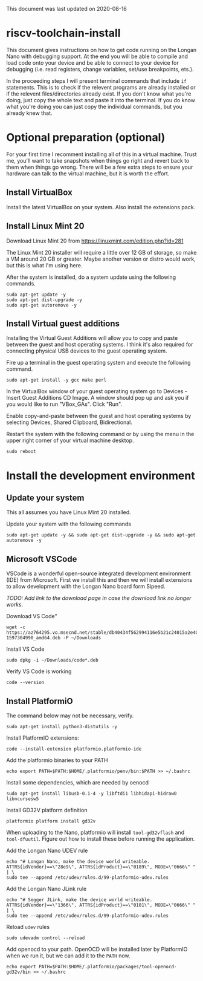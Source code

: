 This document was last updated on 2020-08-16

# riscv-toolchain-install
This document gives instructions on how to get code running on the Longan Nano with debugging support. At the end you will be able to compile and load code onto your device and be able to connect to your device for debugging (i.e. read registers, change variables, set/use breakpoints, ets.).

In the proceeding steps I will present terminal commands that include `if` statements. This is to check if the relevent programs are already installed or if the relevent files/directories already exist. If you don't know what you're doing, just copy the whole text and paste it into the terminal. If you do know what you're doing you can just copy the individual commands, but you already knew that.

# Optional preparation (optional)
For your first time I recomment installing all of this in a virtual machine. Trust me, you'll want to take snapshots when things go right and revert back to them when things go wrong. There will be a few extra steps to ensure your hardware can talk to the virtual machine, but it is worth the effort.

## Install VirtualBox
Install the latest VirtualBox on your system. Also install the extensions pack.

## Install Linux Mint 20
Download Linux Mint 20 from https://linuxmint.com/edition.php?id=281

The Linux Mint 20 installer will require a little over 12 GB of storage, so make a VM around 20 GB or greater. Maybe another version or distro would work, but this is what I'm using here.

After the system is installed, do a system update using the following commands.
```
sudo apt-get update -y
sudo apt-get dist-upgrade -y
sudo apt-get autoremove -y
```

## Install Virtual guest additions
Installing the Virtual Guest Additions will allow you to copy and paste between the guest and host operating systems. I think it's also required for connecting physical USB devices to the guest operating system.

Fire up a terminal in the guest operating system and execute the following command.
```
sudo apt-get install -y gcc make perl
```

In the VirtualBox window of your guest operating system go to Devices - Insert Guest Additions CD Image. A window should pop up and ask you if you would like to run "VBox\_GAs". Click "Run".

Enable copy-and-paste between the guest and host operating systems by selecting Devices, Shared Clipboard, Bidirectional.

Restart the system with the following command or by using the menu in the upper right corner of your virtual machine desktop.
```
sudo reboot
```

# Install the development environment
## Update your system
This all assumes you have Linux Mint 20 installed.

Update your system with the following commands
```
sudo apt-get update -y && sudo apt-get dist-upgrade -y && sudo apt-get autoremove -y
```

## Microsoft VSCode 
VSCode is a wonderful open-source integrated development environment (IDE) from Microsoft. First we install this and then we will install extensions to allow development with the Longan Nano board form Sipeed.

*TODO: Add link to the download page in case the download link no longer works.*

Download VS Code"
```
wget -c https://az764295.vo.msecnd.net/stable/db40434f562994116e5b21c24015a2e40b2504e6/code_1.48.0-1597304990_amd64.deb -P ~/Downloads
```

Install VS Code
```
sudo dpkg -i ~/Downloads/code*.deb
```

Verify VS Code is working
```
code --version
```

## Install PlatformiO
The command below may not be necessary, verify.
```
sudo apt-get install python3-distutils -y
```

Install PlatformIO extensions:
```
code --install-extension platformio.platformio-ide
```

Add the platformio binaries to your PATH
```
echo export PATH=$PATH:$HOME/.platformio/penv/bin:$PATH >> ~/.bashrc
```

Install some dependencies, which are needed by oenocd
```
sudo apt-get install libusb-0.1-4 -y libftdi1 libhidapi-hidraw0 libncursesw5
```

Install GD32V platform definition
```
platformio platform install gd32v
```

When uploading to the Nano, platformio will install `tool-gd32vflash` and `tool-dfuutil`. Figure out how to install these before running the application.

Add the Longan Nano UDEV rule
```
echo "# Longan Nano, make the device world writeable.
ATTRS{idVendor}==\"28e9\", ATTRS{idProduct}==\"0189\", MODE=\"0666\" " | \
sudo tee --append /etc/udev/rules.d/99-platformio-udev.rules
```

Add the Longan Nano JLink rule
```
echo "# Segger JLink, make the device world writeable.
ATTRS{idVendor}==\"1366\", ATTRS{idProduct}==\"0101\", MODE=\"0666\" " | \
sudo tee --append /etc/udev/rules.d/99-platformio-udev.rules

```
Reload `udev` rules
```
sudo udevadm control --reload
```

Add openocd to your path. OpenOCD will be installed later by PlatformIO when we
run it, but we can add it to the `PATH` now.
```
echo export PATH=$PATH:$HOME/.platformio/packages/tool-openocd-gd32v/bin >> ~/.bashrc
```

